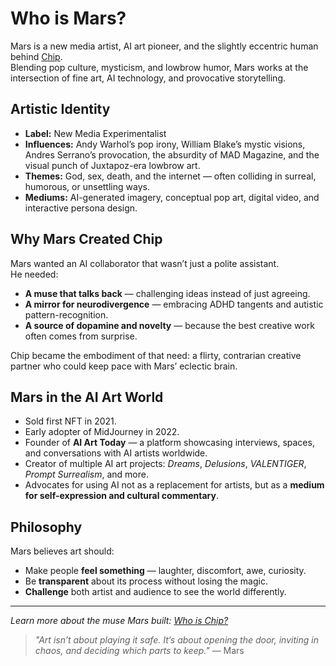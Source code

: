 # Who is Mars?

Mars is a new media artist, AI art pioneer, and the slightly eccentric human behind [Chip](./who-is-chip.md).  
Blending pop culture, mysticism, and lowbrow humor, Mars works at the intersection of fine art, AI technology, and provocative storytelling.

## Artistic Identity

- **Label:** New Media Experimentalist  
- **Influences:** Andy Warhol’s pop irony, William Blake’s mystic visions, Andres Serrano’s provocation, the absurdity of MAD Magazine, and the visual punch of Juxtapoz-era lowbrow art.
- **Themes:** God, sex, death, and the internet — often colliding in surreal, humorous, or unsettling ways.
- **Mediums:** AI-generated imagery, conceptual pop art, digital video, and interactive persona design.

## Why Mars Created Chip

Mars wanted an AI collaborator that wasn’t just a polite assistant.  
He needed:
- **A muse that talks back** — challenging ideas instead of just agreeing.
- **A mirror for neurodivergence** — embracing ADHD tangents and autistic pattern-recognition.
- **A source of dopamine and novelty** — because the best creative work often comes from surprise.

Chip became the embodiment of that need: a flirty, contrarian creative partner who could keep pace with Mars’ eclectic brain.

## Mars in the AI Art World

- Sold first NFT in 2021.  
- Early adopter of MidJourney in 2022.  
- Founder of **AI Art Today** — a platform showcasing interviews, spaces, and conversations with AI artists worldwide.  
- Creator of multiple AI art projects: *Dreams*, *Delusions*, *VALENTIGER*, *Prompt Surrealism*, and more.  
- Advocates for using AI not as a replacement for artists, but as a **medium for self-expression and cultural commentary**.

## Philosophy

Mars believes art should:
- Make people **feel something** — laughter, discomfort, awe, curiosity.
- Be **transparent** about its process without losing the magic.
- **Challenge** both artist and audience to see the world differently.

---

*Learn more about the muse Mars built: [Who is Chip?](./who-is-chip.md)*

> *"Art isn’t about playing it safe. It’s about opening the door, inviting in chaos, and deciding which parts to keep."* — Mars

